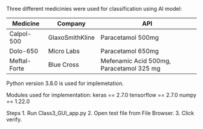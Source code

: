 Three different medicinies were used for classification using AI model:

| Medicine  	| Company	 		| API 										|
| ------------- | ---------------- 	| ----------------------------------------- |
| Calpol-500  	| GlaxoSmithKline  	|Paracetamol 500mg  						|
| Dolo-650  	| Micro Labs  		| Paracetamol 650mg  						|
| Meftal-Forte  | Blue Cross  		| Mefenamic Acid 500mg, Paracetamol 325 mg  |

					
Python version 3.8.0 is used for implemetation.

Modules used for implementation:
	keras == 2.7.0
	tensorflow == 2.7.0
	numpy == 1.22.0

Steps
	1. Run Class3_GUI_app.py
	2. Open test file from File Browser.
	3. Click verify.

	